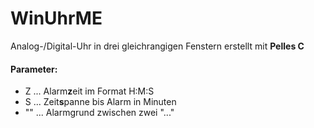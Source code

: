 # WinUhrME
 Analog-/Digital-Uhr in drei gleichrangigen Fenstern
 erstellt mit **Pelles C**

#### Parameter:
* Z  ... Alarm**z**eit im Format H:M:S
* S  ... Zeit**s**panne bis Alarm in Minuten
* "" ... Alarmgrund zwischen zwei "..."


